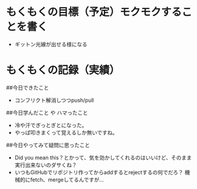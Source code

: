 # もくもくの目標（予定）モクモクすることを書く
* ギットン光線が出せる様になる

# もくもくの記録（実績）
##今日できたこと
* コンフリクト解消しつつpush/pull

##今日学んだこと や ハマったこと
* 冷や汗でぎっとぎとになった。
* やっぱ叩きまくって覚えるしか無いですね。


##今日やってみて疑問に思ったこと
* Did you mean this？とかって、気を効かしてくれるのはいいけど、そのまま実行出来ないのダサくね？
* いつもGitHubでリポジトリ作ってからaddするとrejectするの何でだろ？
機械的にfetch、mergeしてるんですが...

